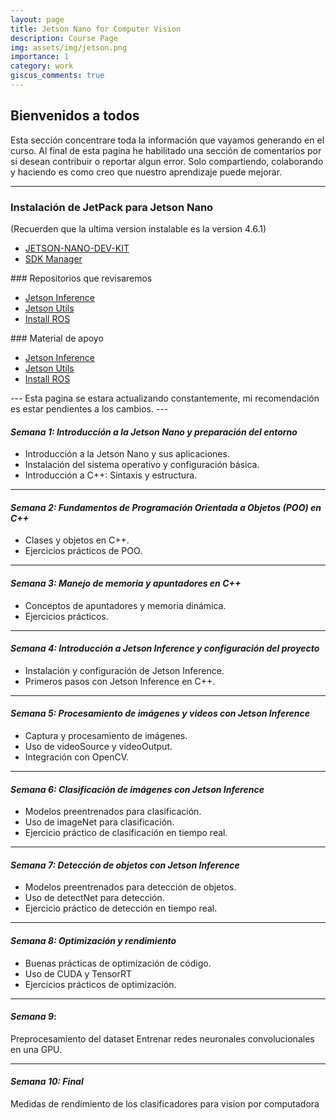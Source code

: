 ```yaml
---
layout: page
title: Jetson Nano for Computer Vision
description: Course Page
img: assets/img/jetson.png
importance: 1
category: work
giscus_comments: true
---
```


## Bienvenidos a todos

Esta sección concentrare toda la información que vayamos generando en el curso. Al final de esta pagina he habilitado una sección de comentarios por si desean contribuir o reportar algun error. Solo compartiendo, colaborando y haciendo es como creo que nuestro aprendizaje puede mejorar.

---

### Instalación de JetPack para Jetson Nano

(Recuerden que la ultima version instalable es la version 4.6.1)

<ul>
    <li><a href="https://www.waveshare.com/wiki/JETSON-NANO-DEV-KIT">JETSON-NANO-DEV-KIT</a> </li>
    <li><a href="https://developer.nvidia.com/sdk-manager">SDK Manager</a></li>
</ul>
### Repositorios que revisaremos 
<ul>
<li><a href="https://github.com/dusty-nv/jetson-inference">Jetson Inference</a></li>
<li><a href="https://github.com/dusty-nv/jetson-utils">Jetson Utils</a></li>
<li><a href="https://github.com/dusty-nv/ros_deep_learning">Install ROS</a></li>
</ul>
### Material de apoyo 
<ul>
<li><a href="https://github.com/dusty-nv/jetson-inference">Jetson Inference</a></li>
<li><a href="https://github.com/dusty-nv/jetson-utils">Jetson Utils</a></li>
<li><a href="https://github.com/dusty-nv/ros_deep_learning">Install ROS</a></li>
</ul>
---
Esta pagina se estara actualizando constantemente, mi recomendación es estar pendientes a los cambios.
---

#### _Semana 1: Introducción a la Jetson Nano y preparación del entorno_

- Introducción a la Jetson Nano y sus aplicaciones.
- Instalación del sistema operativo y configuración básica.
- Introducción a C++: Sintaxis y estructura.

---

#### _Semana 2: Fundamentos de Programación Orientada a Objetos (POO) en C++_

- Clases y objetos en C++.
- Ejercicios prácticos de POO.

---

#### _Semana 3: Manejo de memoria y apuntadores en C++_

- Conceptos de apuntadores y memoria dinámica.
- Ejercicios prácticos.

---

#### _Semana 4: Introducción a Jetson Inference y configuración del proyecto_

- Instalación y configuración de Jetson Inference.
- Primeros pasos con Jetson Inference en C++.

---

#### _Semana 5: Procesamiento de imágenes y videos con Jetson Inference_

- Captura y procesamiento de imágenes.
- Uso de videoSource y videoOutput.
- Integración con OpenCV.

---

#### _Semana 6: Clasificación de imágenes con Jetson Inference_

- Modelos preentrenados para clasificación.
- Uso de imageNet para clasificación.
- Ejercicio práctico de clasificación en tiempo real.

---

#### _Semana 7: Detección de objetos con Jetson Inference_

- Modelos preentrenados para detección de objetos.
- Uso de detectNet para detección.
- Ejercicio práctico de detección en tiempo real.

---

#### _Semana 8: Optimización y rendimiento_

- Buenas prácticas de optimización de código.
- Uso de CUDA y TensorRT
- Ejercicios prácticos de optimización.

---

#### _Semana 9_:

Preprocesamiento del dataset
Entrenar redes neuronales convolucionales en una GPU.

---

#### _Semana 10: Final_

Medidas de rendimiento de los clasificadores para vision por computadora
